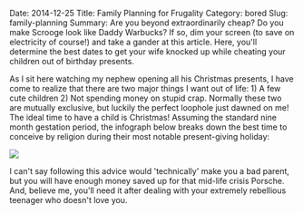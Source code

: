 Date: 2014-12-25
Title: Family Planning for Frugality
Category: bored
Slug: family-planning
Summary: Are you beyond extraordinarily cheap? Do you make Scrooge look like Daddy Warbucks? If so, dim your screen (to save on electricity of course!) and take a gander at this article.  Here, you'll determine the best dates to get your wife knocked up while cheating your children out of birthday presents. 

As I sit here watching my nephew opening all his Christmas presents, I have come to realize that there are two 
major things I want out of life: 1) A few cute children 2) Not spending money on stupid crap. Normally these two are 
mutually exclusive, but luckily the perfect loophole just dawned on me! The ideal time to have a child is Christmas! 
Assuming the standard nine month gestation period, the infograph below breaks down the best time to conceive by religion
during their most notable present-giving holiday:

<img src="/assets/2014/family_planning/family_planning.png" style='margin-top:10px;display:block;margin:auto;'>

I can't say following this advice would 'technically' make you a bad parent, but you will have enough money saved up for
that mid-life crisis Porsche.  And, believe me, you'll need it after dealing with your extremely rebellious teenager 
who doesn't love you.
